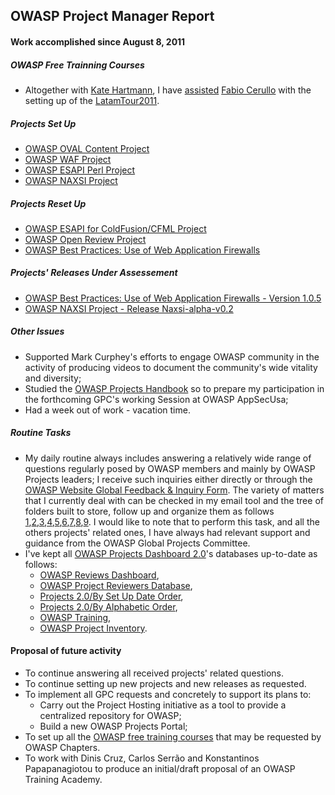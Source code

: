 ## OWASP Project Manager Report

#### Work accomplished since August 8, 2011

##### OWASP Free Trainning Courses

  - Altogether with [Kate Hartmann](User:Kate_Hartmann "wikilink"), I
    have
    [assisted](https://www.owasp.org/index.php?title=LatamTour2011&action=history)
    [Fabio Cerullo](User:Fabio.e.cerullo "wikilink") with the setting up
    of the [LatamTour2011](LatamTour2011 "wikilink").

##### Projects Set Up

  - [OWASP OVAL Content Project](OWASP_OVAL_Content_Project "wikilink")
  - [OWASP WAF Project](OWASP_WAF_Project "wikilink")
  - [OWASP ESAPI Perl Project](OWASP_ESAPI_Perl_Project "wikilink")
  - [OWASP NAXSI Project](OWASP_NAXSI_Project "wikilink")

##### Projects Reset Up

  - [OWASP ESAPI for ColdFusion/CFML
    Project](Projects/OWASP_ESAPI_for_ColdFusion_-_CFML_Project "wikilink")
  - [OWASP Open Review
    Project](:Category:OWASP_Open_Review_Project "wikilink")
  - [OWASP Best Practices: Use of Web Application
    Firewalls](:Category:OWASP_Best_Practices:_Use_of_Web_Application_Firewalls "wikilink")

##### Projects' Releases Under Assessement

  - [OWASP Best Practices: Use of Web Application Firewalls - Version
    1.0.5](:Projects/OWASP_Best_Practices:_Use_of_Web_Application_Firewalls/Releases/Use_of_Web_Application_Firewalls_-_v1.0.5 "wikilink")
  - [OWASP NAXSI Project - Release
    Naxsi-alpha-v0.2](:Projects/OWASP_NAXSI_Project/Releases/Naxsi-alpha-v0.2 "wikilink")

##### Other Issues

  - Supported Mark Curphey's efforts to engage OWASP community in the
    activity of producing videos to document the community's wide
    vitality and diversity;
  - Studied the [OWASP Projects
    Handbook](https://docs.google.com/a/owasp.org/document/d/1ilLGVEM4zWiPgMPDRHe8ARdeLSnoBTUtMq0C-Ta45tc/edit?authkey=CLTW_MUO&hl=en_US)
    so to prepare my participation in the forthcoming GPC's working
    Session at OWASP AppSecUsa;
  - Had a week out of work - vacation time.

##### Routine Tasks

  - My daily routine always includes answering a relatively wide range
    of questions regularly posed by OWASP members and mainly by OWASP
    Projects leaders; I receive such inquiries either directly or
    through the [OWASP Website Global Feedback & Inquiry
    Form](https://spreadsheets0.google.com/a/owasp.org/spreadsheet/ccc?key=0AhtB029bdcxGdFN1R2NIMTNROXN3dml4ZEcxXzJQYXc#gid=0).
    The variety of matters that I currently deal with can be checked in
    my email tool and the tree of folders built to store, follow up and
    organize them as follows
    [1](http://dl.dropbox.com/u/13817486/Screen%20Shots%20copy/1_Screen%20shot.png),[2](http://dl.dropbox.com/u/13817486/Screen%20Shots%20copy/2_Screen%20shot.png),[3](http://dl.dropbox.com/u/13817486/Screen%20Shots%20copy/3_Screen%20shot.png),[4](http://dl.dropbox.com/u/13817486/Screen%20Shots%20copy/4_Screen%20shot.png),[5](http://dl.dropbox.com/u/13817486/Screen%20Shots%20copy/5_Screen%20shot.png),[6](http://dl.dropbox.com/u/13817486/Screen%20Shots%20copy/6_Screen%20shot.png),[7](http://dl.dropbox.com/u/13817486/Screen%20Shots%20copy/7_Screen%20shot.png),[8](http://dl.dropbox.com/u/13817486/Screen%20Shots%20copy/8_Screen%20shot.png),[9](http://dl.dropbox.com/u/13817486/Screen%20Shots%20copy/9_Screen%20shot.png).
    I would like to note that to perform this task, and all the others
    projects' related ones, I have always had relevant support and
    guidance from the OWASP Global Projects Committee.
  - I've kept all [OWASP Projects Dashboard
    2.0](OWASP_Projects_Dashboard_2.0 "wikilink")'s databases up-to-date
    as follows:
      - [OWASP Reviews Dashboard](OWASP_Reviews_Dashboard "wikilink"),
      - [OWASP Project Reviewers
        Database](OWASP_Project_Reviewers_Database "wikilink"),
      - [Projects 2.0/By Set Up Date
        Order](OWASP_Projects_Dashboard_2.0/By_Set_Up_Order "wikilink"),
      - [Projects 2.0/By Alphabetic
        Order](OWASP_Projects_Dashboard_2.0/By_Alphabetical_Order "wikilink"),
      - [OWASP Training](OWASP_Training "wikilink"),
      - [OWASP Project
        Inventory](https://spreadsheets0.google.com/a/owasp.org/spreadsheet/ccc?pli=1&key=tF9r45eprbpdY6xuSbwEuMw#gid=0).

#### Proposal of future activity

  - To continue answering all received projects' related questions.
  - To continue setting up new projects and new releases as requested.
  - To implement all GPC requests and concretely to support its plans
    to:
      - Carry out the Project Hosting initiative as a tool to provide a
        centralized repository for OWASP;
      - Build a new OWASP Projects Portal;
  - To set up all the [OWASP free training
    courses](https://www.owasp.org/index.php/OWASP_Training#tab=Initiatives)
    that may be requested by OWASP Chapters.
  - To work with Dinis Cruz, Carlos Serrão and Konstantinos
    Papapanagiotou to produce an initial/draft proposal of an OWASP
    Training Academy.